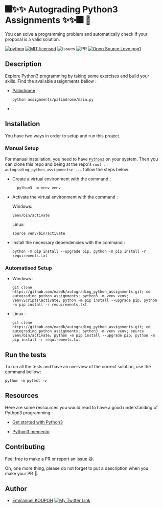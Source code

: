 # 🎆✨✨ Autograding Python3 Assignments ✨✨🎆  🚀

You can solve a programming problem and automatically check if your proposal is a valid solution.

[![python](https://img.shields.io/badge/Python-3776AB?style=for-the-badge&logo=python&logoColor=white)](https://img.shields.io/badge/Python-3776AB?style=for-the-badge&logo=python&logoColor=white)
[![MIT licensed](https://img.shields.io/badge/license-mit-blue?style=for-the-badge&logo=appveyor)](./LICENSE)
![Issues](https://img.shields.io/github/issues/PapiHack/wimlds-demo?style=for-the-badge&logo=appveyor)
![PR](https://img.shields.io/github/issues-pr/PapiHack/wimlds-demo?style=for-the-badge&logo=appveyor)
[![Open Source Love png1](https://badges.frapsoft.com/os/v1/open-source.png?v=103)](https://github.com/ellerbrock/open-source-badges/)


<!-- You can find the slides of my talk at <https://meissa-wimlds-presentation.netlify.app>. -->

## Description

<!-- 
[gradio](https://gradio.app/)
[streamlit](https://streamlit.io/)
-->

Explore Python3 programming by taking some exercises and build your skills. Find the available assignments bellow :
- [Palindrome](https://github.com/eaedk/autograding_python_assignments/blob/master/assignments/palindrome) ;
      
      python assignments/palindrome/main.py
- .

## Installation

You have two ways in order to setup and run this project.

### Manual Setup

For manual installation, you need to have [`Python3`](https://www.python.org/) on your system. Then you can clone this repo and being at the repo's `root :: autograding_python_assignments> ...`  follow the steps below:

- Create a virtual environment with the command :
        
        python3 -m venv venv

- Activate the virtual environment with the command :
  
  Windows:

      venv/bin/activate 
  
  Linux: 

      source venv/bin/activate

- Install the necessary dependencies with the command :
        
      python -m pip install --upgrade pip; python -m pip install -r requirements.txt

  
### Automatised Setup

- Windows :
        
      git clone https://github.com/eaedk/autograding_python_assignments.git; cd autograding_python_assignments; python3 -m venv venv; venv\Scripts\activate; python -m pip install --upgrade pip; python -m pip install -r requirements.txt

- Linux :
        
      git clone https://github.com/eaedk/autograding_python_assignments.git; cd autograding_python_assignments; python3 -m venv venv; source venv/bin/activate; python -m pip install --upgrade pip; python -m pip install -r requirements.txt

## Run the tests
To run all the tests and have an overview of the correct solution, use the command bellow:

    python -m pytest -v

<!-- ## Structure
C:.
├───.pytest_cache
│   └───v
│       └───cache
├───gradio_project
│   ├───salary 
│   └───titanic

-->

<!-- ## Screenshots -->

<!-- <table>
    <tr>
        <th>Gradio Salary Prediction</th>
        <th>Gradio Titanic Survival Prediction</th>
    </tr>
    <tr>
        <td><img src="./screenshots/gr_salary_app_interface.png"/></td>
        <td><img src="./screenshots/gr_titanic_app_interface.png"/></td>
    </tr>
</table>

<table>
    <tr>
        <th>Streamlit Basic Demo</th>
    </tr>
    <tr>
        <td><img src="./screenshots/st_basic_demo_app_interface.png"/></td>
    </tr>
</table> -->

## Resources
Here are some ressources you would read to have a good understanding of Python3 programming :
- [Get started with Python3]()

- [Python3 memento](https://perso.limsi.fr/pointal/_media/python:cours:mementopython3.pdf)


## Contributing

Feel free to make a PR or report an issue 😃.

Oh, one more thing, please do not forget to put a description when you make your PR 🙂.

## Author

- [Emmanuel KOUPOH](https://www.linkedin.com/in/esa%C3%AFe-alain-emmanuel-dina-koupoh-7b974a17a/)
[![My Twitter Link](https://img.shields.io/twitter/follow/emmanuelkoupoh?style=social)](https://twitter.com/emmanuelkoupoh)